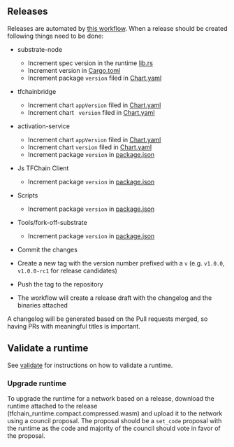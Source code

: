 ## Releases

Releases are automated by [this workflow](.github/workflows/030_create_release.yaml). When a release should be created following things need to be done:

- substrate-node
    - Increment spec version in the runtime [lib.rs](../../substrate-node/runtime/src/lib.rs) 
    - Increment version in [Cargo.toml](../../substrate-node/Cargo.toml)
    - Increment package `version` filed in [Chart.yaml](../../substrate-node/charts/substrate-node/Chart.yaml)
- tfchainbridge
    - Increment chart `appVersion` filed in [Chart.yaml](../../bridge/tfchain_bridge/chart/tfchainbridge/Chart.yaml)
    - Increment chart ` version` filed in [Chart.yaml](../../bridge/tfchain_bridge/chart/tfchainbridge/Chart.yaml)
- activation-service
    - Increment chart `appVersion` filed in [Chart.yaml](../../activation-service/helm/tfchainactivationservice/Chart.yaml)
    - Increment chart `version` filed in [Chart.yaml](../../activation-service/helm/tfchainactivationservice/Chart.yaml)
    - Increment package `version` in [package.json](../../activation-service/package.json)
- Js TFChain Client
    - Increment package `version` in [package.json](../../clients/tfchain-client-js/package.json)
- Scripts
    - Increment package `version` in [package.json](../../scripts/package.json)
- Tools/fork-off-substrate
    - Increment package `version` in [package.json](../../tools/fork-off-substrate/package.json)

- Commit the changes
- Create a new tag with the version number prefixed with a `v` (e.g. `v1.0.0`, `v1.0.0-rc1` for release candidates) 
- Push the tag to the repository
- The workflow will create a release draft with the changelog and the binaries attached

A changelog will be generated based on the Pull requests merged, so having PRs with meaningful titles is important.

## Validate a runtime

See [validate](../misc/validating_runtime.md) for instructions on how to validate a runtime.

### Upgrade runtime

To upgrade the runtime for a network based on a release, download the runtime attached to the release (tfchain_runtime.compact.compressed.wasm)
and upload it to the network using a council proposal. The proposal should be a `set_code` proposal with the runtime as the code and majority of the council should vote in favor of the proposal.

